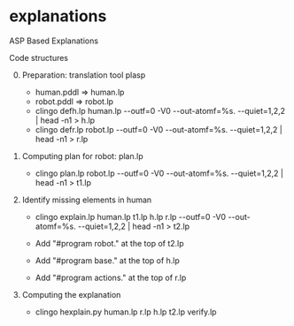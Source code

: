 # explanations
ASP Based Explanations

Code structures

0. Preparation: translation tool plasp 
    * human.pddl => human.lp 
    * robot.pddl    => robot.lp  
    * clingo defh.lp human.lp --outf=0 -V0 --out-atomf=%s. --quiet=1,2,2 | head -n1 > h.lp 
    * clingo defr.lp robot.lp --outf=0 -V0 --out-atomf=%s. --quiet=1,2,2 | head -n1 > r.lp

1. Computing plan for robot: plan.lp 
    * clingo plan.lp robot.lp --outf=0 -V0 --out-atomf=%s. --quiet=1,2,2 | head -n1 > t1.lp 

2. Identify missing elements in human 
    * clingo explain.lp human.lp t1.lp h.lp r.lp --outf=0 -V0 --out-atomf=%s. --quiet=1,2,2 | head -n1 > t2.lp 
    
    * Add "#program robot." at the top of t2.lp   
    * Add "#program base." at the top of h.lp   
    * Add "#program actions." at the top of r.lp 
    
3. Computing the explanation 
    * clingo hexplain.py human.lp r.lp h.lp t2.lp verify.lp